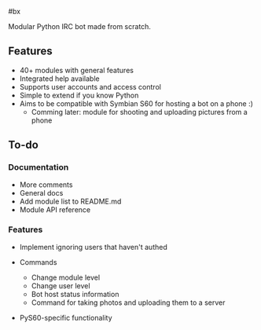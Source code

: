 #bx

Modular Python IRC bot made from scratch.


## Features
* 40+ modules with general features
* Integrated help available
* Supports user accounts and access control
* Simple to extend if you know Python
* Aims to be compatible with Symbian S60 for hosting a bot on a phone :)
  * Comming later: module for shooting and uploading pictures from a phone

## To-do

### Documentation
* More comments
* General docs
* Add module list to README.md
* Module API reference

### Features
* Implement ignoring users that haven't authed
* Commands
  * Change module level
  * Change user level
  * Bot host status information
  * Command for taking photos and uploading them to a server

* PyS60-specific functionality
